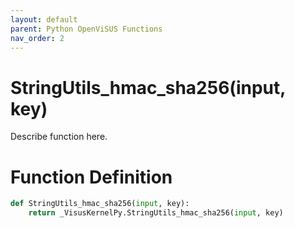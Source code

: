 ```yaml
---
layout: default
parent: Python OpenViSUS Functions
nav_order: 2
---
```


# StringUtils_hmac_sha256(input, key)

Describe function here.

# Function Definition

```python
def StringUtils_hmac_sha256(input, key):
    return _VisusKernelPy.StringUtils_hmac_sha256(input, key)
```